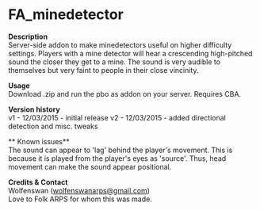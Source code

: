 FA_minedetector
==

**Description**<br/>
Server-side addon to make minedetectors useful on higher difficulty settings. Players with a mine detector will hear a crescending high-pitched sound the closer they get to a mine. The sound is very audible to themselves but very faint to people in their close vincinity.

**Usage**<br/>
Download .zip and run the pbo as addon on your server. Requires CBA.

**Version history**<br/>
v1 - 12/03/2015 - initial release
v2 - 12/03/2015 - added directional detection and misc. tweaks

** Known issues**<br/>
The sound can appear to 'lag' behind the player's movement. This is because it is played from the player's eyes as 'source'. Thus, head movement can make the sound appear positional.

**Credits & Contact**<br/>
Wolfenswan (wolfenswanarps@gmail.com)<br/>
Love to Folk ARPS for whom this was made.